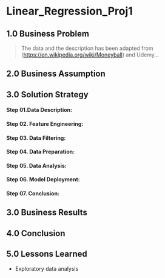 # Linear_Regression_Proj1

## 1.0 Business Problem
> The data and the description has been adapted from (https://en.wikipedia.org/wiki/Moneyball) and Udemy...
> 


## 2.0 Business Assumption


## 3.0 Solution Strategy


#### Step 01.Data Description: 

#### Step 02. Feature Engineering:


#### Step 03. Data Filtering:


#### Step 04. Data Preparation: 


#### Step 05. Data Analysis:


#### Step 06. Model Deployment:


#### Step 07. Conclusion:


## 3.0 Business Results


## 4.0 Conclusion


## 5.0 Lessons Learned
- Exploratory data analysis
